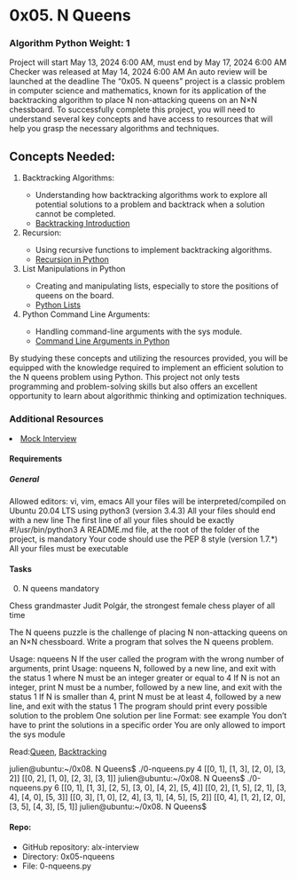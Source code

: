 # 0x05. N Queens
### Algorithm Python Weight: 1

 Project will start May 13, 2024 6:00 AM, must end by May 17, 2024 6:00 AM
 Checker was released at May 14, 2024 6:00 AM
 An auto review will be launched at the deadline
The “0x05. N queens” project is a classic problem in computer science and mathematics, known for its application of the backtracking algorithm to place N non-attacking queens on an N×N chessboard. To successfully complete this project, you will need to understand several key concepts and have access to resources that will help you grasp the necessary algorithms and techniques.

## Concepts Needed:
<ol>
 <li>Backtracking Algorithms:</li>
  <ul>
   <li>Understanding how backtracking algorithms work to explore all potential solutions to a problem and backtrack when a solution cannot be completed.</li>
   <li><a href="https://www.geeksforgeeks.org/introduction-to-backtracking-data-structure-and-algorithm-tutorials/">Backtracking Introduction</a></li>
  </ul>
 <li>Recursion:</li>
  <ul>
   <li>Using recursive functions to implement backtracking algorithms.</li>
   <li><a href="https://realpython.com/python-thinking-recursively/">Recursion in Python</a></li>
  </ul>
 <li>List Manipulations in Python</li>
  <ul>
   <li>Creating and manipulating lists, especially to store the positions of queens on the board.</li>
   <li><a href="https://docs.python.org/3/tutorial/datastructures.html">Python Lists</a></li>
  </ul>
 </li>
 <li>Python Command Line Arguments:</li>
 <ul>
  <li>Handling command-line arguments with the sys module.</li>
  <li><a href="https://docs.python.org/3.3/library/sys.html#sys.argv">Command Line Arguments in Python</a></li>
 </ul>
</ol>
By studying these concepts and utilizing the resources provided, you will be equipped with the knowledge required to implement an efficient solution to the N queens problem using Python. This project not only tests programming and problem-solving skills but also offers an excellent opportunity to learn about algorithmic thinking and optimization techniques.

### Additional Resources

<li><a href="https://www.youtube.com/watch?feature=shared&v=GneS80iYa7I">Mock Interview</a></li>

#### Requirements
##### General

Allowed editors: vi, vim, emacs
All your files will be interpreted/compiled on Ubuntu 20.04 LTS using python3 (version 3.4.3)
All your files should end with a new line
The first line of all your files should be exactly #!/usr/bin/python3
A README.md file, at the root of the folder of the project, is mandatory
Your code should use the PEP 8 style (version 1.7.*)
All your files must be executable

#### Tasks

0. N queens
mandatory

Chess grandmaster Judit Polgár, the strongest female chess player of all time


The N queens puzzle is the challenge of placing N non-attacking queens on an N×N chessboard. Write a program that solves the N queens problem.

Usage: nqueens N
If the user called the program with the wrong number of arguments, print Usage: nqueens N, followed by a new line, and exit with the status 1
where N must be an integer greater or equal to 4
If N is not an integer, print N must be a number, followed by a new line, and exit with the status 1
If N is smaller than 4, print N must be at least 4, followed by a new line, and exit with the status 1
The program should print every possible solution to the problem
One solution per line
Format: see example
You don’t have to print the solutions in a specific order
You are only allowed to import the sys module

Read:<a href="https://en.wikipedia.org/wiki/Queen_%28chess%29">Queen</a>, <a href="https://en.wikipedia.org/wiki/Backtracking">Backtracking</a>

julien@ubuntu:~/0x08. N Queens$ ./0-nqueens.py 4
[[0, 1], [1, 3], [2, 0], [3, 2]]
[[0, 2], [1, 0], [2, 3], [3, 1]]
julien@ubuntu:~/0x08. N Queens$ ./0-nqueens.py 6
[[0, 1], [1, 3], [2, 5], [3, 0], [4, 2], [5, 4]]
[[0, 2], [1, 5], [2, 1], [3, 4], [4, 0], [5, 3]]
[[0, 3], [1, 0], [2, 4], [3, 1], [4, 5], [5, 2]]
[[0, 4], [1, 2], [2, 0], [3, 5], [4, 3], [5, 1]]
julien@ubuntu:~/0x08. N Queens$ 

#### Repo:
<ul>
 <li>GitHub repository: alx-interview</li>
 <li>Directory: 0x05-nqueens</li>
 <li>File: 0-nqueens.py</li>
</ul>

